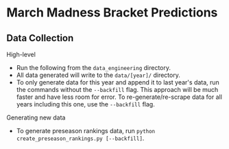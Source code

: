 # March Madness Bracket Predictions
## Data Collection

High-level
- Run the following from the `data_engineering` directory.
- All data generated will write to the `data/[year]/` directory.
- To only generate data for this year and append it to last year's data, run the commands without the `--backfill` flag. This approach will be much faster and have less room for error. To re-generate/re-scrape data for all years including this one, use the `--backfill` flag.

Generating new data
- To generate preseason rankings data, run `python create_preseason_rankings.py [--backfill]`.
